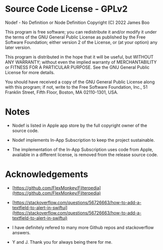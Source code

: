 # Source Code License - GPLv2

Nodef - No Definition or Node Definition
Copyright (C) 2022 James Boo 

This program is free software; you can redistribute it and/or
modify it under the terms of the GNU General Public License
as published by the Free Software Foundation; either version 2
of the License, or (at your option) any later version.

This program is distributed in the hope that it will be useful,
but WITHOUT ANY WARRANTY; without even the implied warranty of
MERCHANTABILITY or FITNESS FOR A PARTICULAR PURPOSE.  See the
GNU General Public License for more details.

You should have received a copy of the GNU General Public License
along with this program; if not, write to the Free Software
Foundation, Inc., 51 Franklin Street, Fifth Floor, Boston, MA  02110-1301, USA.

# Notes

* Nodef is listed in Apple app store by the full copyright owner of the source code. 

* Nodef implements In-App Subscription to keep the project sustainable. 

* The implementation of the In-App Subscription uses code from Apple, available in a different license, is removed from the release source code.

# Acknowledgements

* [https://github.com/FlexMonkey/Filterpedia](https://github.com/FlexMonkey/Filterpedia) 

* [https://stackoverflow.com/questions/56726663/how-to-add-a-textfield-to-alert-in-swiftui](https://stackoverflow.com/questions/56726663/how-to-add-a-textfield-to-alert-in-swiftui)

* I have definitely refered to many more Github repos and stackoverflow answers.

* Y and J. Thank you for always being there for me.
